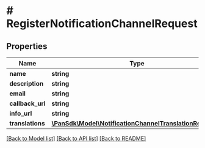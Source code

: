 # # RegisterNotificationChannelRequest

## Properties

Name | Type | Description | Notes
------------ | ------------- | ------------- | -------------
**name** | **string** |  | [optional]
**description** | **string** |  | [optional]
**email** | **string** |  | [optional]
**callback_url** | **string** |  | [optional]
**info_url** | **string** |  | [optional]
**translations** | [**\PanSdk\Model\NotificationChannelTranslationRequest[]**](NotificationChannelTranslationRequest.md) |  | [optional]

[[Back to Model list]](../../README.md#models) [[Back to API list]](../../README.md#endpoints) [[Back to README]](../../README.md)
